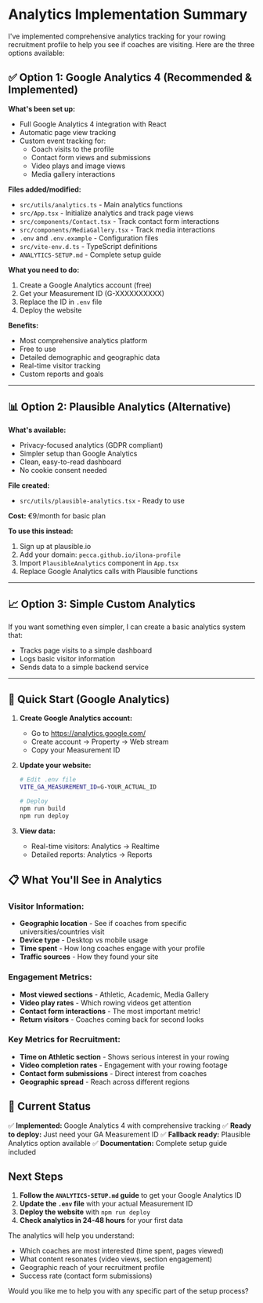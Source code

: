 # Analytics Implementation Summary

I've implemented comprehensive analytics tracking for your rowing recruitment profile to help you see if coaches are visiting. Here are the three options available:

## ✅ Option 1: Google Analytics 4 (Recommended & Implemented)

**What's been set up:**

- Full Google Analytics 4 integration with React
- Automatic page view tracking
- Custom event tracking for:
  - Coach visits to the profile
  - Contact form views and submissions
  - Video plays and image views
  - Media gallery interactions

**Files added/modified:**

- `src/utils/analytics.ts` - Main analytics functions
- `src/App.tsx` - Initialize analytics and track page views
- `src/components/Contact.tsx` - Track contact form interactions
- `src/components/MediaGallery.tsx` - Track media interactions
- `.env` and `.env.example` - Configuration files
- `src/vite-env.d.ts` - TypeScript definitions
- `ANALYTICS-SETUP.md` - Complete setup guide

**What you need to do:**

1. Create a Google Analytics account (free)
2. Get your Measurement ID (G-XXXXXXXXXX)
3. Replace the ID in `.env` file
4. Deploy the website

**Benefits:**

- Most comprehensive analytics platform
- Free to use
- Detailed demographic and geographic data
- Real-time visitor tracking
- Custom reports and goals

---

## 📊 Option 2: Plausible Analytics (Alternative)

**What's available:**

- Privacy-focused analytics (GDPR compliant)
- Simpler setup than Google Analytics
- Clean, easy-to-read dashboard
- No cookie consent needed

**File created:**

- `src/utils/plausible-analytics.tsx` - Ready to use

**Cost:** €9/month for basic plan

**To use this instead:**

1. Sign up at plausible.io
2. Add your domain: `pecca.github.io/ilona-profile`
3. Import `PlausibleAnalytics` component in `App.tsx`
4. Replace Google Analytics calls with Plausible functions

---

## 📈 Option 3: Simple Custom Analytics

If you want something even simpler, I can create a basic analytics system that:

- Tracks page visits to a simple dashboard
- Logs basic visitor information
- Sends data to a simple backend service

---

## 🚀 Quick Start (Google Analytics)

1. **Create Google Analytics account:**

   - Go to https://analytics.google.com/
   - Create account → Property → Web stream
   - Copy your Measurement ID

2. **Update your website:**

   ```bash
   # Edit .env file
   VITE_GA_MEASUREMENT_ID=G-YOUR_ACTUAL_ID

   # Deploy
   npm run build
   npm run deploy
   ```

3. **View data:**
   - Real-time visitors: Analytics → Realtime
   - Detailed reports: Analytics → Reports

## 📋 What You'll See in Analytics

### Visitor Information:

- **Geographic location** - See if coaches from specific universities/countries visit
- **Device type** - Desktop vs mobile usage
- **Time spent** - How long coaches engage with your profile
- **Traffic sources** - How they found your site

### Engagement Metrics:

- **Most viewed sections** - Athletic, Academic, Media Gallery
- **Video play rates** - Which rowing videos get attention
- **Contact form interactions** - The most important metric!
- **Return visitors** - Coaches coming back for second looks

### Key Metrics for Recruitment:

- **Time on Athletic section** - Shows serious interest in your rowing
- **Video completion rates** - Engagement with your rowing footage
- **Contact form submissions** - Direct interest from coaches
- **Geographic spread** - Reach across different regions

## 🔧 Current Status

✅ **Implemented:** Google Analytics 4 with comprehensive tracking
✅ **Ready to deploy:** Just need your GA Measurement ID
✅ **Fallback ready:** Plausible Analytics option available
✅ **Documentation:** Complete setup guide included

## Next Steps

1. **Follow the `ANALYTICS-SETUP.md` guide** to get your Google Analytics ID
2. **Update the `.env` file** with your actual Measurement ID
3. **Deploy the website** with `npm run deploy`
4. **Check analytics in 24-48 hours** for your first data

The analytics will help you understand:

- Which coaches are most interested (time spent, pages viewed)
- What content resonates (video views, section engagement)
- Geographic reach of your recruitment profile
- Success rate (contact form submissions)

Would you like me to help you with any specific part of the setup process?
